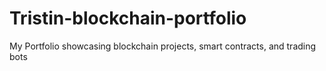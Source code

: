# Tristin-blockchain-portfolio
My Portfolio showcasing blockchain projects, smart contracts, and trading bots 
